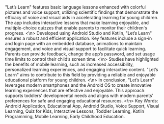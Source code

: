 "Let’s Learn" features basic language lessons enhanced with colorful pictures and voice support, utilizing scientific findings 
that demonstrate the efficacy of voice and visual aids in accelerating learning for young children. The app includes interactive 
lessons that make learning enjoyable, and multiple-choice quizzes that enable parents to monitor their children's progress. <\n>
Developed using Android Studio and Kotlin, "Let’s Learn" ensures a robust and efficient application. Key features include a 
sign-in and login page with an embedded database, animations to maintain engagement, and voice and visual support to 
facilitate quick learning. Parents can provide feedback, change the app’s password, and set usage time limits to control their 
child’s screen time. <\n>
Studies have highlighted the benefits of mobile learning, such as increased accessibility, personalized learning experiences, 
and engaging interactive content. "Let’s Learn" aims to contribute to this field by providing a reliable and enjoyable 
educational platform for young children. <\n>
In conclusion, "Let’s Learn" leverages modern smartphones and the Android OS to create innovative learning experiences that 
are effective and enjoyable. This approach supports toddlers' developmental needs and aligns with modern parents' 
preferences for safe and engaging educational resources. <\n>
Key Words:  Android Application, Educational App, Android Studio, Voice Support, Visual Learning, Quiz for Kids, Interactive 
Lessons, Toddler Learning, Kotlin Programming, Mobile Learning, Early Childhood Education. 
